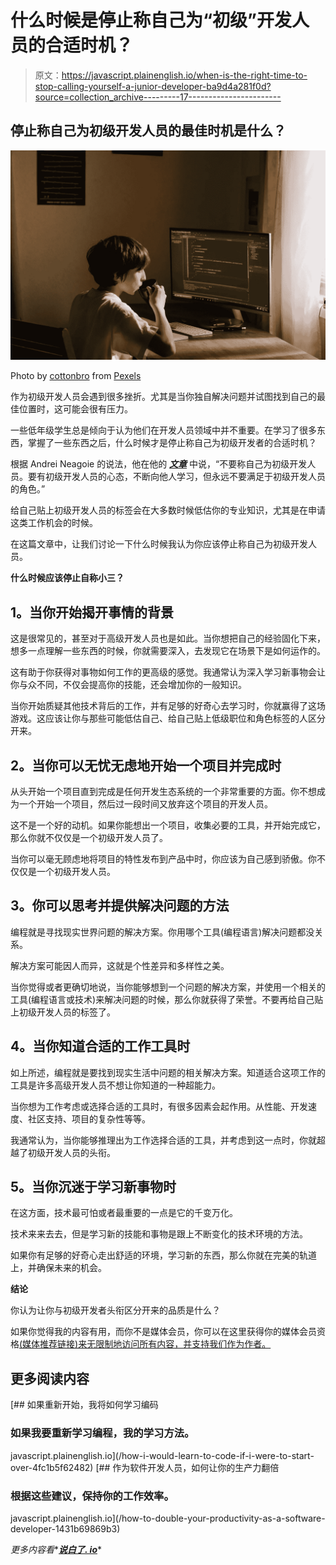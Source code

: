 # 什么时候是停止称自己为“初级”开发人员的合适时机？

> 原文：<https://javascript.plainenglish.io/when-is-the-right-time-to-stop-calling-yourself-a-junior-developer-ba9d4a281f0d?source=collection_archive---------17----------------------->

## 停止称自己为初级开发人员的最佳时机是什么？

![](img/7ea2e56fa1e62720863374ef4af74f31.png)

Photo by [cottonbro](https://www.pexels.com/@cottonbro?utm_content=attributionCopyText&utm_medium=referral&utm_source=pexels) from [Pexels](https://www.pexels.com/photo/boy-in-white-t-shirt-sitting-on-chair-in-front-of-computer-4709285/?utm_content=attributionCopyText&utm_medium=referral&utm_source=pexels)

作为初级开发人员会遇到很多挫折。尤其是当你独自解决问题并试图找到自己的最佳位置时，这可能会很有压力。

一些低年级学生总是倾向于认为他们在开发人员领域中并不重要。在学习了很多东西，掌握了一些东西之后，什么时候才是停止称自己为初级开发者的合适时机？

根据 Andrei Neagoie 的说法，他在他的 [***文章***](https://medium.com/zerotomastery/dont-be-a-junior-developer-608c255b3056) 中说，“不要称自己为初级开发人员。要有初级开发人员的心态，不断向他人学习，但永远不要满足于初级开发人员的角色。”

给自己贴上初级开发人员的标签会在大多数时候低估你的专业知识，尤其是在申请这类工作机会的时候。

在这篇文章中，让我们讨论一下什么时候我认为你应该停止称自己为初级开发人员。

**什么时候应该停止自称小三？**

## **1。当你开始揭开事情的背景**

这是很常见的，甚至对于高级开发人员也是如此。当你想把自己的经验固化下来，想多一点理解一些东西的时候，你就需要深入，去发现它在场景下是如何运作的。

这有助于你获得对事物如何工作的更高级的感觉。我通常认为深入学习新事物会让你与众不同，不仅会提高你的技能，还会增加你的一般知识。

当你开始质疑其他技术背后的工作，并有足够的好奇心去学习时，你就赢得了这场游戏。这应该让你与那些可能低估自己、给自己贴上低级职位和角色标签的人区分开来。

## **2。当你可以无忧无虑地开始一个项目并完成时**

从头开始一个项目直到完成是任何开发生态系统的一个非常重要的方面。你不想成为一个开始一个项目，然后过一段时间又放弃这个项目的开发人员。

这不是一个好的动机。如果你能想出一个项目，收集必要的工具，并开始完成它，那么你就不仅仅是一个初级开发人员了。

当你可以毫无顾虑地将项目的特性发布到产品中时，你应该为自己感到骄傲。你不仅仅是一个初级开发人员。

## **3。你可以思考并提供解决问题的方法**

编程就是寻找现实世界问题的解决方案。你用哪个工具(编程语言)解决问题都没关系。

解决方案可能因人而异，这就是个性差异和多样性之美。

当你觉得或者更确切地说，当你能够想到一个问题的解决方案，并使用一个相关的工具(编程语言或技术)来解决问题的时候，那么你就获得了荣誉。不要再给自己贴上初级开发人员的标签了。

## **4。当你知道合适的工作工具时**

如上所述，编程就是要找到现实生活中问题的相关解决方案。知道适合这项工作的工具是许多高级开发人员不想让你知道的一种超能力。

当你想为工作考虑或选择合适的工具时，有很多因素会起作用。从性能、开发速度、社区支持、项目的复杂性等等。

我通常认为，当你能够推理出为工作选择合适的工具，并考虑到这一点时，你就超越了初级开发人员的头衔。

## **5。当你沉迷于学习新事物时**

在这方面，技术最可怕或者最重要的一点是它的千变万化。

技术来来去去，但是学习新的技能和事物是跟上不断变化的技术环境的方法。

如果你有足够的好奇心走出舒适的环境，学习新的东西，那么你就在完美的轨道上，并确保未来的机会。

**结论**

你认为让你与初级开发者头衔区分开来的品质是什么？

如果你觉得我的内容有用，而你不是媒体会员，你可以在这里获得你的媒体会员资格[(媒体推荐链接)来无限制地访问所有内容，并支持我们作为作者。](https://amjohnphilip.medium.com/membership)

## **更多阅读内容**

[](/how-i-would-learn-to-code-if-i-were-to-start-over-4fc1b5f62482) [## 如果重新开始，我将如何学习编码

### 如果我要重新学习编程，我的学习方法。

javascript.plainenglish.io](/how-i-would-learn-to-code-if-i-were-to-start-over-4fc1b5f62482) [](/how-to-double-your-productivity-as-a-software-developer-1431b69869b3) [## 作为软件开发人员，如何让你的生产力翻倍

### 根据这些建议，保持你的工作效率。

javascript.plainenglish.io](/how-to-double-your-productivity-as-a-software-developer-1431b69869b3) 

*更多内容看**[***说白了. io***](http://plainenglish.io/)*